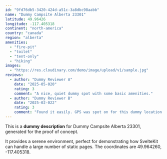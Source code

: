 ```yaml
---
id: "9fd76db5-3420-424d-a51c-3a8dbc98aabb"
name: "Dummy Campsite Alberta 23301"
latitude: 49.96426
longitude: -117.405318
continent: "north-america"
country: "canada"
region: "alberta"
amenities:
  - "fire-pit"
  - "toilet"
  - "tent-only"
  - "hiking"
images:
  - "https://res.cloudinary.com/demo/image/upload/v1/sample.jpg"
reviews:
  - author: "Dummy Reviewer A"
    date: "2025-05-020"
    rating: 3
    comment: "A nice, quiet dummy spot with some basic amenities."
  - author: "Dummy Reviewer B"
    date: "2025-02-022"
    rating: 3
    comment: "Found it easily. GPS was spot on for this dummy location."
---
```


This is a **dummy description** for Dummy Campsite Alberta 23301, generated for the proof of concept.

It provides a serene environment, perfect for demonstrating how SvelteKit can handle a large number of static pages. The coordinates are 49.964260, -117.405318.
